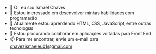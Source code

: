 - 👋 Oi, eu sou Ismael Chaves
- 👀 Estou interessado em desenvolver minhas habilidades com programação
- 🌱 Atualmente estou aprendendo HTML, CSS, JavaScript, entre outras tecnologias
- 💞️ Estou procurando colaborar em aplicações voltadas para Front End
- 📫 Para me encontrar, envie um e-mail para chavezismaeleu01@gmail.com 

<!---
MaelChaves/MaelChaves is a ✨ special ✨ repository because its `README.md` (this file) appears on your GitHub profile.
You can click the Preview link to take a look at your changes.
--->
